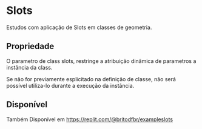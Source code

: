# Slots

Estudos com aplicação de Slots em classes de geometria.

## Propriedade
O parametro de class slots, restringe a atribuição dinâmica de parametros a instância da class.

Se não for previamente esplicitado na definição de classe, não será possível utiliza-lo durante a execução da instância.

## Disponível
Também Disponível em https://replit.com/@britodfbr/exampleslots